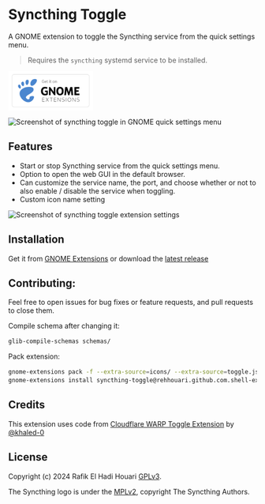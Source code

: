 # Syncthing Toggle

A GNOME extension to toggle the Syncthing service from the quick settings menu.

> Requires the `syncthing` systemd service to be installed.

[<img src="https://raw.githubusercontent.com/andyholmes/gnome-shell-extensions-badge/master/get-it-on-ego.svg?sanitize=true" alt="Get it on GNOME Extensions" height="80" align="middle">][ego]

<img width="415" height="277" alt="Screenshot of syncthing toggle in GNOME quick settings menu" src="https://github.com/user-attachments/assets/1d98f997-eb90-4807-b8ff-3469676763f8" />


## Features

- Start or stop Syncthing service from the quick settings menu.
- Option to open the web GUI in the default browser.
- Can customize the service name, the port, and choose whether
  or not to also enable / disable the service when toggling.
- Custom icon name setting

<img width="755" height="521" alt="Screenshot of syncthing toggle extension settings" src="https://github.com/user-attachments/assets/7070314f-7352-49ce-b6bb-c42dd13705c9" />


## Installation

Get it from [GNOME Extensions](https://extensions.gnome.org/extension/7180/syncthing-toggle/) or download the [latest release](https://github.com/rehhouari/gnome-shell-extension-syncthing-toggle/releases)

## Contributing:

Feel free to open issues for bug fixes or feature requests, and pull requests to close them.

Compile schema after changing it:

```sh
glib-compile-schemas schemas/
```

Pack extension:

```sh
gnome-extensions pack -f --extra-source=icons/ --extra-source=toggle.js .
gnome-extensions install syncthing-toggle@rehhouari.github.com.shell-extension.zip
```

## Credits

This extension uses code from [Cloudflare WARP Toggle Extension](https://github.com/khaled-0/gnome-cloudflare-warp-toggle) by [@khaled-0](https://github.com/khaled-0)

## License

Copyright (c) 2024 Rafik El Hadi Houari [GPLv3](LICENSE).

The Syncthing logo is under the [MPLv2](https://www.mozilla.org/en-US/MPL/2.0/), copyright The Syncthing Authors.

[ego]: https://extensions.gnome.org/extension/7180/syncthing-toggle
